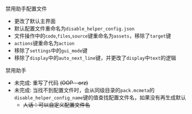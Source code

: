 禁用助手配置文件
- 更改了默认主界面
- 默认配置文件重命名为`disable_helper_config.json`
- 文件操作中的`code`,`files`,`source`键重命名为`assets`，移除了`target`键
- `actions`键重命名为`action`
- 移除了`settings`中的`gui_mode`键
- 移除了`display`中的`auto_next_line`键，并更改了`display`中`text`的逻辑

禁用助手
- 未完成: 重写了代码 ~~(OOP - orz)~~
- 未完成: 当找不到配置文件时，会从同级目录的`pack.mcmeta`的`disable_helper_config_name`键的值查找配置文件名，如果没有再生成默认
  - ~~人话：可以自定义配置文件名~~